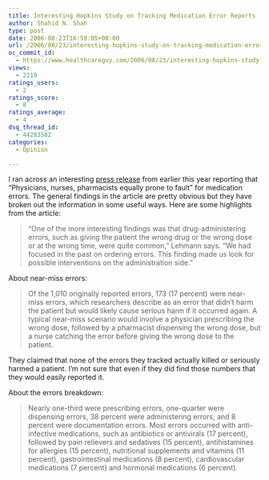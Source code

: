 ```yaml
---
title: Interesting Hopkins Study on Tracking Medication Error Reports
author: Shahid N. Shah
type: post
date: 2006-08-23T16:59:05+00:00
url: /2006/08/23/interesting-hopkins-study-on-tracking-medication-error-reports/
oc_commit_id:
  - https://www.healthcareguy.com/2006/08/23/interesting-hopkins-study-on-tracking-medication-error-reports/1478769061
views:
  - 2119
ratings_users:
  - 2
ratings_score:
  - 8
ratings_average:
  - 4
dsq_thread_id:
  - 44283582
categories:
  - Opinion

---
```

I ran across an interesting [press release][1] from earlier this year reporting that &#8220;Physicians, nurses, pharmacists equally prone to fault&#8221; for medication errors. The general findings in the article are pretty obvious but they have broken out the information in some useful ways. Here are some highlights from the article:

> <font color="#656565">“One of the more interesting findings was that drug-administering errors, such as giving the patient the wrong drug or the wrong dose or at the wrong time, were quite common,” Lehmann says. “We had focused in the past on ordering errors. This finding made us look for possible interventions on the administration side.”</font>

About near-miss errors:

> Of the 1,010 originally reported errors, 173 (17 percent) were near-miss errors, which researchers describe as an error that didn’t harm the patient but would likely cause serious harm if it occurred again. A typical near-miss scenario would involve a physician prescribing the wrong dose, followed by a pharmacist dispensing the wrong dose, but a nurse catching the error before giving the wrong dose to the patient.

They claimed that none of the errors they tracked actually killed or seriously harmed a patient. I&#8217;m not sure that even if they did find those numbers that they would easily reported it. 

About the errors breakdown: 

> Nearly one-third were prescribing errors, one-quarter were dispensing errors, 38 percent were administering errors, and 8 percent were documentation errors. Most errors occurred with anti-infective medications, such as antibiotics or antivirals (17 percent), followed by pain relievers and sedatives (15 percent), antihistamines for allergies (15 percent), nutritional supplements and vitamins (11 percent), gastrointestinal medications (8 percent), cardiovascular medications (7 percent) and hormonal medications (6 percent).

 [1]: http://www.hopkinsmedicine.org/Press_releases/2006/06_21_06.html
